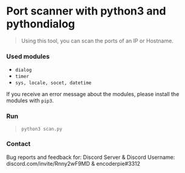 # Port scanner with python3 and pythondialog
> Using this tool, you can scan the ports of an IP or Hostname.

### Used modules
- ```dialog```
- ```timer```
- ```sys, locale, socet, datetime```

If you receive an error message about the modules, please install the modules with ```pip3```.

### Run
> ```python3 scan.py```

### Contact
Bug reports and feedback for:
Discord Server & Discord Username: discord.com/invite/Rnny2wF9MD & encoderpie#3312
